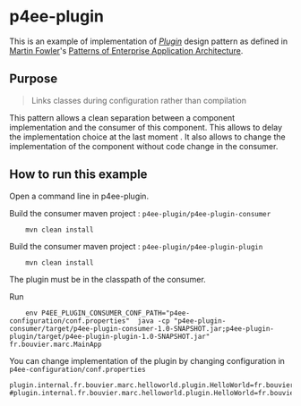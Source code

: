 p4ee-plugin
===========

This is an example of implementation of *[Plugin](http://martinfowler.com/eaaCatalog/plugin.html)* design pattern as defined
in [Martin Fowler](http://martinfowler.com/)'s
[Patterns of Enterprise Application Architecture](http://martinfowler.com/eaaCatalog/).

Purpose
-------

> Links classes during configuration rather than compilation

This pattern allows a clean separation between a component implementation and
the consumer of this component.
This allows to delay the implementation choice at the last moment .
It also allows to change the implementation of the component without code
change in the consumer.


How to run this example
-----------------------

Open a command line in p4ee-plugin.

Build the consumer maven project : `p4ee-plugin/p4ee-plugin-consumer`

```
    mvn clean install
```

Build the consumer maven project : `p4ee-plugin/p4ee-plugin-plugin`

```
    mvn clean install
```

The plugin must be in the classpath of the consumer.

Run
```
    env P4EE_PLUGIN_CONSUMER_CONF_PATH="p4ee-configuration/conf.properties"  java -cp "p4ee-plugin-consumer/target/p4ee-plugin-consumer-1.0-SNAPSHOT.jar;p4ee-plugin-plugin/target/p4ee-plugin-plugin-1.0-SNAPSHOT.jar" fr.bouvier.marc.MainApp
```

You can change implementation of the plugin by changing configuration in `p4ee-configuration/conf.properties`

```
plugin.internal.fr.bouvier.marc.helloworld.plugin.HelloWorld=fr.bouvier.marc.helloworld.plugin.SysOutHelloWorld
#plugin.internal.fr.bouvier.marc.helloworld.plugin.HelloWorld=fr.bouvier.marc.alternative.helloworld.plugin.AlternativeHelloWorld
```